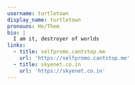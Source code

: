 ```yaml
---
username: turtletown
display_name: turtletown
pronouns: He/Them
bio: |
  I am it, destroyer of worlds
links:
  - title: selfpromo.cantstop.me
    url: 'https://selfpromo.cantstop.me'
  - title: skyenet.co.in
    url: 'https://skyenet.co.in'
---
```


